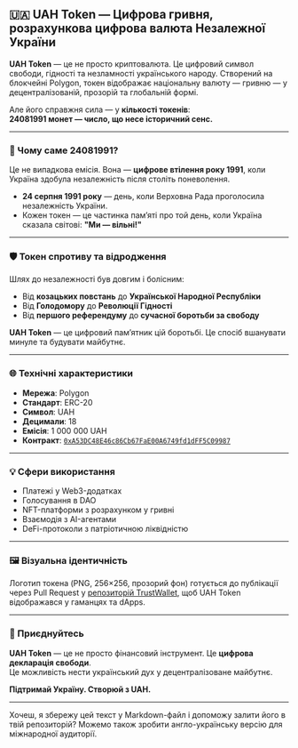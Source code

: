 
## 🇺🇦 UAH Token — Цифрова гривня, розрахункова цифрова валюта Незалежної України

**UAH Token** — це не просто криптовалюта. Це цифровий символ свободи, гідності та незламності українського народу. Створений на блокчейні Polygon, токен відображає національну валюту — гривню — у децентралізованій, прозорій та глобальній формі.

Але його справжня сила — у **кількості токенів**:  
**24081991 монет — число, що несе історичний сенс.**

---

### 🔐 Чому саме 24081991?

Це не випадкова емісія. Вона — **цифрове втілення року 1991**, коли Україна здобула незалежність після століть поневолення.

- **24 серпня 1991 року** — день, коли Верховна Рада проголосила незалежність України.
- Кожен токен — це частинка пам’яті про той день, коли Україна сказала світові: **"Ми — вільні!"**

---

### 🛡️ Токен спротиву та відродження

Шлях до незалежності був довгим і болісним:

- Від **козацьких повстань** до **Української Народної Республіки**
- Від **Голодомору** до **Революції Гідності**
- Від **першого референдуму** до **сучасної боротьби за свободу**

**UAH Token** — це цифровий пам’ятник цій боротьбі. Це спосіб вшанувати минуле та будувати майбутнє.

---

### 🌐 Технічні характеристики

- **Мережа**: Polygon  
- **Стандарт**: ERC-20  
- **Символ**: UAH  
- **Децимали**: 18  
- **Емісія**: 1 000 000 UAH  
- **Контракт**: [`0xA53DC48E46c86Cb67FaE00A6749fd1dFF5C09987`](https://polygonscan.com/token/0xA53DC48E46c86Cb67FaE00A6749fd1dFF5C09987)

---

### 💡 Сфери використання

- Платежі у Web3-додатках  
- Голосування в DAO  
- NFT-платформи з розрахунком у гривні  
- Взаємодія з AI-агентами  
- DeFi-протоколи з патріотичною ліквідністю

---

### 🖼️ Візуальна ідентичність

Логотип токена (PNG, 256×256, прозорий фон) готується до публікації через Pull Request у [репозиторій TrustWallet](https://github.com/trustwallet/assets), щоб UAH Token відображався у гаманцях та dApps.

---

### 📢 Приєднуйтесь

**UAH Token** — це не просто фінансовий інструмент. Це **цифрова декларація свободи**.  
Це можливість нести український дух у децентралізоване майбутнє.

**Підтримай Україну. Створюй з UAH.**

---

Хочеш, я збережу цей текст у Markdown-файл і допоможу залити його в твій репозиторій? Можемо також зробити англо-українську версію для міжнародної аудиторії.
